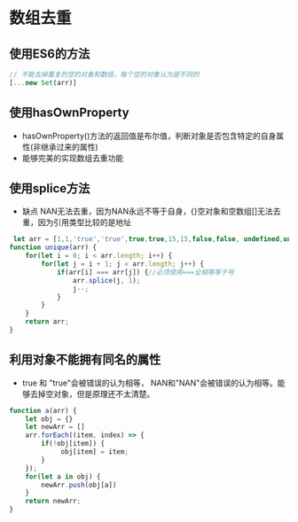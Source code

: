 # 数组去重

## 使用ES6的方法

```js
// 不能去掉重复的空的对象和数组，每个空的对象认为是不同的
[...new Set(arr)]
```

## 使用hasOwnProperty

* hasOwnProperty()方法的返回值是布尔值，判断对象是否包含特定的自身属性(非继承过来的属性)
* 能够完美的实现数组去重功能



## 使用splice方法

* 缺点 NAN无法去重，因为NAN永远不等于自身，{}空对象和空数组[]无法去重，因为引用类型比较的是地址

```js
 let arr = [1,1,'true','true',true,true,15,15,false,false, undefined,undefined, null,null, NaN, NaN,'NaN', 0, 0,'a', 'a',{},{}]
function unique(arr) {
    for(let i = 0; i < arr.length; i++) {
        for(let j = i + 1; j < arr.length; j++) {
            if(arr[i] === arr[j]) {//必须使用===全相等等于号
                arr.splice(j, 1);
                j--;
            }
        }
    }
    return arr;
}
```

## 利用对象不能拥有同名的属性

* true 和 "true"会被错误的认为相等， NAN和"NAN"会被错误的认为相等。能够去掉空对象，但是原理还不太清楚。

```js
function a(arr) {
    let obj = {}
    let newArr = []
    arr.forEach((item, index) => {
        if(!obj[item]) {
             obj[item] = item;
        }
    });
    for(let a in obj) {
        newArr.push(obj[a])
    }
    return newArr;
}
```